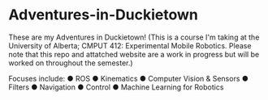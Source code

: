# Adventures-in-Duckietown

These are my Adventures in Duckietown!
(This is a course I'm taking at the University of Alberta; CMPUT 412: Experimental Mobile Robotics. Please note that this repo and attatched website are a work in progress but will be worked on throughout the semester.)

Focuses include:
● ROS
● Kinematics
● Computer Vision & Sensors
● Filters
● Navigation
● Control
● Machine Learning for Robotics
